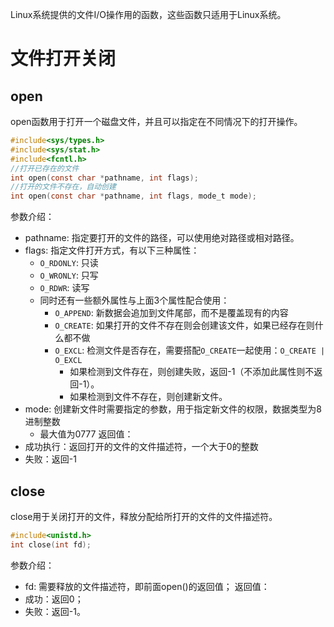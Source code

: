 Linux系统提供的文件I/O操作用的函数，这些函数只适用于Linux系统。
# 文件打开关闭
## open
open函数用于打开一个磁盘文件，并且可以指定在不同情况下的打开操作。
```c
#include<sys/types.h>
#include<sys/stat.h>
#include<fcntl.h>
//打开已存在的文件
int open(const char *pathname, int flags);
//打开的文件不存在，自动创建
int open(const char *pathname, int flags, mode_t mode);
```
参数介绍：
- pathname: 指定要打开的文件的路径，可以使用绝对路径或相对路径。
- flags: 指定文件打开方式，有以下三种属性：
	- `O_RDONLY`: 只读
	- `O_WRONLY`: 只写
	- `O_RDWR`: 读写
	- 同时还有一些额外属性与上面3个属性配合使用：
		- `O_APPEND`: 新数据会追加到文件尾部，而不是覆盖现有的内容
		- `O_CREATE`: 如果打开的文件不存在则会创建该文件，如果已经存在则什么都不做
		- `O_EXCL`: 检测文件是否存在，需要搭配`O_CREATE`一起使用：`O_CREATE | O_EXCL`
			- 如果检测到文件存在，则创建失败，返回-1（不添加此属性则不返回-1）。
			- 如果检测到文件不存在，则创建新文件。
- mode: 创建新文件时需要指定的参数，用于指定新文件的权限，数据类型为8进制整数
	- 最大值为0777
返回值：
- 成功执行：返回打开的文件的文件描述符，一个大于0的整数
- 失败：返回-1
## close
close用于关闭打开的文件，释放分配给所打开的文件的文件描述符。
```c
#include<unistd.h>
int close(int fd);
```
参数介绍：
- fd: 需要释放的文件描述符，即前面open()的返回值；
返回值：
- 成功：返回0；
- 失败：返回-1。